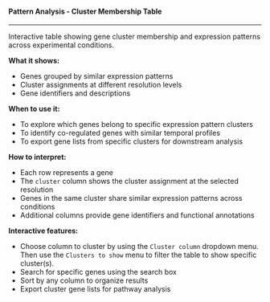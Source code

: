 #### Pattern Analysis - Cluster Membership Table
------------------------------------------------

Interactive table showing gene cluster membership and expression patterns across experimental conditions.

**What it shows:**
- Genes grouped by similar expression patterns
- Cluster assignments at different resolution levels
- Gene identifiers and descriptions

**When to use it:**
- To explore which genes belong to specific expression pattern clusters
- To identify co-regulated genes with similar temporal profiles
- To export gene lists from specific clusters for downstream analysis

**How to interpret:**
- Each row represents a gene
- The `cluster` column shows the cluster assignment at the selected resolution
- Genes in the same cluster share similar expression patterns across conditions
- Additional columns provide gene identifiers and functional annotations

**Interactive features:**
- Choose column to cluster by using the `Cluster column` dropdown menu. Then
  use the `Clusters to show` menu to filter the table to show specific cluster(s).
- Search for specific genes using the search box
- Sort by any column to organize results
- Export cluster gene lists for pathway analysis

